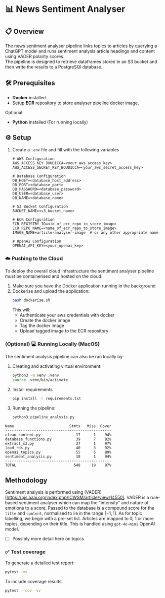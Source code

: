 # 📊 News Sentiment Analyser

## 📋 Overview 
The news sentiment analyser pipeline links topics to articles by querying a ChatGPT model and runs sentiment analysis article headings and content using VADER polarity scores.  
The pipeline is designed to retrieve dataframes stored in an S3 bucket and then write the results to a PostgreSQl database.

## 🛠️ Prerequisites
- **Docker** installed.
- Setup **ECR** repository to store analyser pipeline docker image.  

Optional:
- **Python** installed (For running locally)

## ⚙️ Setup 
1. Create a `.env` file and fill with the following variables
    ```env
    # AWS Configuration
    AWS_ACCESS_KEY_BOUDICCA=<your_aws_access_key>
    AWS_ACCESS_SECRET_KEY_BOUDICCA=<your_aws_secret_access_key>

    # Database Configuration
    DB_HOST=<database_host_address>
    DB_PORT=<database_port>
    DB_PASSWORD=<database_password>
    DB_USER=<database_user>
    DB_NAME=<database_name>

    # S3 Bucket Configuration
    BUCKET_NAME=<s3_bucket_name>

    # ECR Configuration
    ECR_REGISTRY_ID=<id_of_ecr_repo_to_store_image>
    ECR_REPO_NAME=<name_of_ecr_repo_to_store_image>
    IMAGE_NAME=article-analyser-image  # or any other appropriate name

    # OpenAI Configuration
    OPENAI_API_KEY=<your_openai_key>
    ```

### ☁️ Pushing to the Cloud
To deploy the overall cloud infrastructure the sentiment analyser pipeline must be containerised and hosted on the cloud:

1. Make sure you have the Docker application running in the background
2. Dockerise and upload the application:
    ```bash
    bash dockerise.sh
    ```
    This will:
    - Authenticate your aws credentials with docker
    - Create the docker image
    - Tag the docker image
    - Upload tagged image to the ECR repository

### (**Optional**) 💻 Running Locally (MacOS)
The sentiment analysis pipeline can also be ran locally by:

1. Creating and activating virtual environment:
    ```bash
    python3 -m venv .venv
    source .venv/bin/activate
    ```
2. Install requirements
    ```bash
    pip install -r requirements.txt
    ```
3. Running the pipeline:
    ```bash
    python3 pipeline_analysis.py
    ```

```
Name                         Stmts   Miss  Cover
------------------------------------------------
clean_content.py                17      1    94%
database_functions.py           39      7    82%
extract_s3.py                   37      1    97%
load_rds.py                     40      3    92%
openai_topics.py                55      6    89%
sentiment_analysis.py           18      1    94%
------------------------------------------------
TOTAL                          548     19    97%
```

## Methodology 

Sentiment analysis is performed using (VADER)[https://ojs.aaai.org/index.php/ICWSM/article/view/14550]. VADER is a rule-based sentiment analyser which can map the "intensity" and nature of emotions to a score. Passed to the database is a compound score for the `title` and `content`, normalised to lie in the range $[-1,1]$. As for topic labelling, we begin with a pre-set list. Articles are mapped to 0, 1 or more topics, depending on their title. This is handled using `gpt-4o-mini` OpenAI model.

- [ ] Possibly more detail here on topics

### ✅ Test coverage
To generate a detailed test report:
```bash
pytest -vv
```
To include coverage results:
```bash
pytest --cov -vv
```
